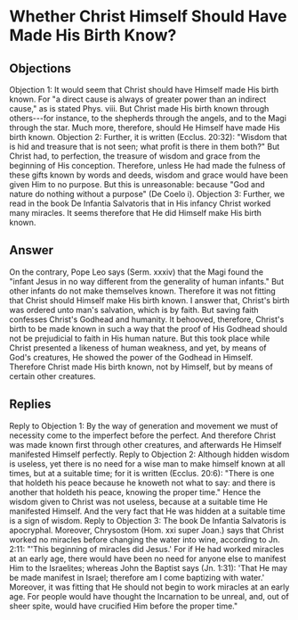 # Whether Christ Himself Should Have Made His Birth Know?
## Objections
Objection 1: It would seem that Christ should have Himself made His birth known. For "a direct cause is always of greater power than an indirect cause," as is stated Phys. viii. But Christ made His birth known through others---for instance, to the shepherds through the angels, and to the Magi through the star. Much more, therefore, should He Himself have made His birth known.
Objection 2: Further, it is written (Ecclus. 20:32): "Wisdom that is hid and treasure that is not seen; what profit is there in them both?" But Christ had, to perfection, the treasure of wisdom and grace from the beginning of His conception. Therefore, unless He had made the fulness of these gifts known by words and deeds, wisdom and grace would have been given Him to no purpose. But this is unreasonable: because "God and nature do nothing without a purpose" (De Coelo i).
Objection 3: Further, we read in the book De Infantia Salvatoris that in His infancy Christ worked many miracles. It seems therefore that He did Himself make His birth known.
## Answer
On the contrary, Pope Leo says (Serm. xxxiv) that the Magi found the "infant Jesus in no way different from the generality of human infants." But other infants do not make themselves known. Therefore it was not fitting that Christ should Himself make His birth known.
I answer that, Christ's birth was ordered unto man's salvation, which is by faith. But saving faith confesses Christ's Godhead and humanity. It behooved, therefore, Christ's birth to be made known in such a way that the proof of His Godhead should not be prejudicial to faith in His human nature. But this took place while Christ presented a likeness of human weakness, and yet, by means of God's creatures, He showed the power of the Godhead in Himself. Therefore Christ made His birth known, not by Himself, but by means of certain other creatures.
## Replies
Reply to Objection 1: By the way of generation and movement we must of necessity come to the imperfect before the perfect. And therefore Christ was made known first through other creatures, and afterwards He Himself manifested Himself perfectly.
Reply to Objection 2: Although hidden wisdom is useless, yet there is no need for a wise man to make himself known at all times, but at a suitable time; for it is written (Ecclus. 20:6): "There is one that holdeth his peace because he knoweth not what to say: and there is another that holdeth his peace, knowing the proper time." Hence the wisdom given to Christ was not useless, because at a suitable time He manifested Himself. And the very fact that He was hidden at a suitable time is a sign of wisdom.
Reply to Objection 3: The book De Infantia Salvatoris is apocryphal. Moreover, Chrysostom (Hom. xxi super Joan.) says that Christ worked no miracles before changing the water into wine, according to Jn. 2:11: "'This beginning of miracles did Jesus.' For if He had worked miracles at an early age, there would have been no need for anyone else to manifest Him to the Israelites; whereas John the Baptist says (Jn. 1:31): 'That He may be made manifest in Israel; therefore am I come baptizing with water.' Moreover, it was fitting that He should not begin to work miracles at an early age. For people would have thought the Incarnation to be unreal, and, out of sheer spite, would have crucified Him before the proper time."